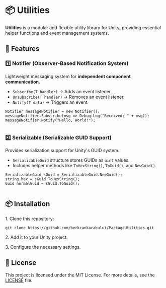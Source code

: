 <body>
  <h1>📦 Utilities</h1>
    <p><strong>Utilities</strong> is a modular and flexible utility library for Unity, providing essential helper functions and event management systems.</p>
  <h2>🚀 Features</h2>
  <h3>1️⃣ Notifier (Observer-Based Notification System)</h3>
    <p>Lightweight messaging system for <strong>independent component communication.</strong></p>
    <ul>
        <li><code>Subscribe(T handler)</code> → Adds an event listener.</li>
        <li><code>Unsubscribe(T handler)</code> → Removes an event listener.</li>
        <li><code>Notify(T data)</code> → Triggers an event.</li>
    </ul>
    <pre><code>Notifier<string> messageNotifier = new Notifier<string>();
messageNotifier.Subscribe(msg => Debug.Log("Received: " + msg));
messageNotifier.Notify("Hello, World!");
    </code></pre>
  <h3>2️⃣ Serializable (Serializable GUID Support)</h3>
    <p>Provides serialization support for Unity's GUID system.</p>
    <ul>
        <li><code>SerializableGuid</code> structure stores GUIDs as <code>uint</code> values.</li>
        <li>Includes helper methods like <code>ToHexString()</code>, <code>ToGuid()</code>, and <code>NewGuid()</code>.</li>
    </ul>
    <pre><code>SerializableGuid sGuid = SerializableGuid.NewGuid();
string hex = sGuid.ToHexString();
Guid normalGuid = sGuid.ToGuid();
    </code></pre>

  <h2>📦 Installation</h2>
    <p>1. Clone this repository:</p>
    <pre><code>git clone https://github.com/berkcankarabulut/PackageUtilities.git</code></pre>
    <p>2. Add it to your Unity project.</p>
    <p>3. Configure the necessary settings.</p>
  <h2>📄 License</h2>
    <p>This project is licensed under the MIT License. For more details, see the <a href="LICENSE">LICENSE</a> file.</p>
</body>
</html>
